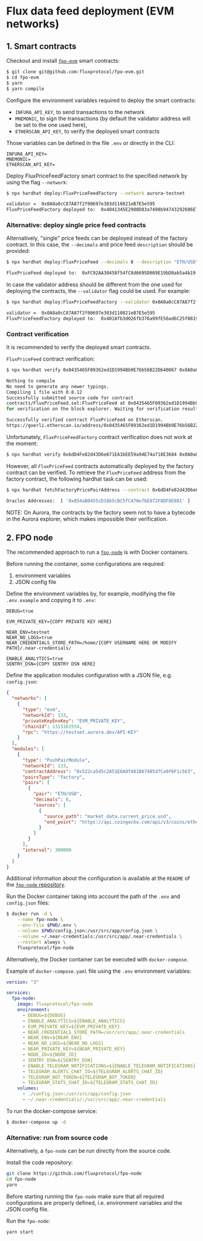 # Flux data feed deployment (EVM  networks)

## 1. Smart contracts

Checkout and install [`fpo-evm`][fpo-evm] smart contracts:

```bash
$ git clone git@github.com:fluxprotocol/fpo-evm.git
$ cd fpo-evm
$ yarn
$ yarn compile
```

Configure the environment variables required to deploy the smart contracts:

- `INFURA_API_KEY`, to send transactions to the network
- `MNEMONIC`, to sign the transactions (by default the validator address will be set to the one used here),
- `ETHERSCAN_API_KEY`, to verify the deployed smart contracts

Those variables can be defined in the file `.env` or directly in the CLI:

```env
INFURA_API_KEY=
MNEMONIC=
ETHERSCAN_API_KEY=
```

Deploy FluxPriceFeedFactory smart contract to the specified network by using the flag `--network`:

```bash
$ npx hardhat deploy:FluxPriceFeedFactory --network aurora-testnet

validator =  0x0A0a0cC87A87f2f00697e303d110821eB7E5e595
FluxPriceFeedFactory deployed to:  0x4041345E2900D83a7498b94743292606E7564B0A
```

### Alternative: deploy single price feed contracts

Alternatively, "single" price feeds can be deployed instead of the factory contract. In this case, the `--decimals` and
price feed `description` should be provided:

```bash
$ npx hardhat deploy:FluxPriceFeed --decimals 8 --description "ETH/USD" --network aurora-testnet

FluxPriceFeed deployed to:  0xFC92AA30458f54fC8d6695D089E19bD0ab5a4b19
```

In case the validator address should be different from the one used for deploying the contracts, the `--validator`
flag could be used. For example:

```bash
$ npx hardhat deploy:FluxPriceFeedFactory --validator 0x0A0a0cC87A87f2f00697e303d110821eB7E5e595 --network aurora-testnet

validator =  0x0A0a0cC87A87f2f00697e303d110821eB7E5e595
FluxPriceFeedFactory deployed to:  0x4018fb3d026fb376a99fE56ad6C25f0819263ee1
```

### Contract verification

It is recommended to verify the deployed smart contracts.

`FluxPriceFeed` contract verification:

```bash
$ npx hardhat verify 0x0435465F09362ed1D1994Bb9E76b56B22D640067 0x0A0a0cC87A87f2f00697e303d110821eB7E5e595 8 "ETH/USD" --network goerli

Nothing to compile
No need to generate any newer typings.
Compiling 1 file with 0.8.12
Successfully submitted source code for contract
contracts/FluxPriceFeed.sol:FluxPriceFeed at 0x0435465F09362ed1D1994Bb9E76b56B22D640067
for verification on the block explorer. Waiting for verification result...

Successfully verified contract FluxPriceFeed on Etherscan.
https://goerli.etherscan.io/address/0x0435465F09362ed1D1994Bb9E76b56B22D640067#code
```

Unfortunately, `FluxPriceFeedFactory` contract verification does not work at the moment:

```bash
$ npx hardhat verify 0x6dD4Fe82d43D6e671EA1bEE59a94E74a718E3684 0x0A0a0cC87A87f2f00697e303d110821eB7E5e595 --network goerli
```

However, all `FluxPriceFeed` contracts automatically deployed by the factory contract can be verified. To retrieve
the `FluxPriceFeed` address from the factory contract, the following hardhat task can be used:

```bash
$ npx hardhat fetchFactoryPricePairAddress --contract 0x6dD4Fe82d43D6e671EA1bEE59a94E74a718E3684 --pricepairs "Price-ETH/USD-8" --network goerli

Oracles Addresses:  [ '0x054aB0455cD1865cBC5fC470e76E872F8DF8E881' ]
```

NOTE: On Aurora, the contracts by the factory seem not to have a bytecode in the Aurora explorer, which makes impossible
their verification.

## 2. FPO node

The recommended approach to run a [`fpo-node`][fpo-node] is with Docker containers.

Before running the container, some configurations are required:

1. environment variables
2. JSON config file

Define the environment variables by, for example, modifying the file `.env.example` and copying it to `.env`:

```env
DEBUG=true

EVM_PRIVATE_KEY={COPY PRIVATE KEY HERE}

NEAR_ENV=testnet
NEAR_NO_LOGS=true
NEAR_CREDENTIALS_STORE_PATH=/home/{COPY USERNAME HERE OR MODIFY PATH}/.near-credentials/

ENABLE_ANALYTICS=true
SENTRY_DSN={COPY SENTRY DSN HERE}
```

Define the application modules configuration with a JSON file, e.g. `config.json`:

```json
{
  "networks": [
    {
      "type": "evm",
      "networkId": 133,
      "privateKeyEnvKey": "EVM_PRIVATE_KEY",
      "chainId": 1313161554,
      "rpc": "https://testnet.aurora.dev/API-KEY"
    }
  ],
  "modules": [
    {
      "type": "PushPairModule",
      "networkId": 133,
      "contractAddress": "0x522ca545c2A51E6A0f401B67485d7Ca9f6F1c563",
      "pairsType": "factory",
      "pairs": [
        {
          "pair": "ETH/USD",
          "decimals": 8,
          "sources": [
            {
              "source_path": "market_data.current_price.usd",
              "end_point": "https://api.coingecko.com/api/v3/coins/ethereum"
            }
          ]
        }
      ],
      "interval": 300000
    }
  ]
}
```

Additional information about the configuration is available at the `README` of the [`fpo-node` repository][fpo-node].

Run the Docker container taking into account the path of the `.env` and `config.json` files:

```bash
$ docker run -d \
    --name fpo-node \
    --env-file $PWD/.env \
    --volume $PWD/config.json:/usr/src/app/config.json \
    --volume ~/.near-credentials:/usr/src/app/.near-credentials \
    --restart always \
    fluxprotocol/fpo-node
```

Alternatively, the Docker container can be executed with `docker-compose`.

Example of `docker-compose.yaml` file using the `.env` environment variables:

```yaml
version: "3"

services:
  fpo-node:
    image: fluxprotocol/fpo-node
    environment:
      - DEBUG=${DEBUG}
      - ENABLE_ANALYTICS=${ENABLE_ANALYTICS}
      - EVM_PRIVATE_KEY=${EVM_PRIVATE_KEY}
      - NEAR_CREDENTIALS_STORE_PATH=/usr/src/app/.near-credentials
      - NEAR_ENV=${NEAR_ENV}
      - NEAR_NO_LOGS=${NEAR_NO_LOGS}
      - NEAR_PRIVATE_KEY=${NEAR_PRIVATE_KEY}
      - NODE_ID=${NODE_ID}
      - SENTRY_DSN=${SENTRY_DSN}
      - ENABLE_TELEGRAM_NOTIFICATIONS=${ENABLE_TELEGRAM_NOTIFICATIONS}
      - TELEGRAM_ALERTS_CHAT_ID=${TELEGRAM_ALERTS_CHAT_ID}
      - TELEGRAM_BOT_TOKEN=${TELEGRAM_BOT_TOKEN}
      - TELEGRAM_STATS_CHAT_ID=${TELEGRAM_STATS_CHAT_ID}
    volumes:
      - ./config.json:/usr/src/app/config.json
      - ~/.near-credentials/:/usr/src/app/.near-credentials
```

To run the docker-compose service:

```bash
$ docker-compose up -d
```

### Alternative: run from source code

Alternatively, a `fpo-node` can be run directly from the source code.


Install the code repository:

```bash
git clone https://github.com/fluxprotocol/fpo-node
cd fpo-node
yarn
```

Before starting running the `fpo-node` make sure that all required configurations are properly defined, i.e. environment
variables and the JSON config file.

Run the `fpo-node`:
```bash
yarn start
```


[fpo-node]: https://github.com/fluxprotocol/fpo-node
[fpo-evm]: https://github.com/fluxprotocol/fpo-evm
